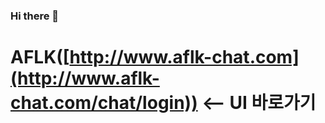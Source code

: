 ### Hi there 👋

# AFLK([http://www.aflk-chat.com](http://www.aflk-chat.com/chat/login)) <-- UI 바로가기
